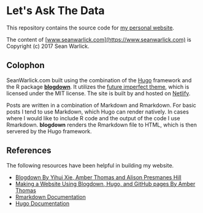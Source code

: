 # Let's Ask The Data
This repository contains the source code for [my personal website](https://www.seanwarlick.com).  

The content of [www.seanwarlick.com](https://www.seanwarlick.com) is Copyright (c) 2017 Sean Warlick.

## Colophon   
SeanWarlick.com built using the combination of the [Hugo]() framework and the R package [**blogdown**](https://github.com/rstudio/blogdown).  It utilizes the [future imperfect theme](https://github.com/jpescador/hugo-future-imperfect), which is licensed under the MIT license.  The site is built by and hosted on [Netlify](https://www.netlify.com).  
  
Posts are written in a combination of Markdown and Rmarkdown. For basic posts I tend to use Markdown, which Hugo can render natively.  In cases where I would like to include R code and the output of the code I use Rmarkdown.  **blogdown** renders the Rmarkdown file to HTML, which is then servered by the Hugo framework.  

## References  
The following resources have been helpful in building my website.  

* [Blogdown By Yihui Xie, Amber Thomas and Alison Presmanes Hill](https://bookdown.org/yihui/blogdown/)  
* [Making a Website Using Blogdown, Hugo, and GitHub pages By Amber Thomas](https://amber.rbind.io/blog/2016/12/19/creatingsite/)
* [Rmarkdown Documentation](http://rmarkdown.rstudio.com/)
* [Hugo Documentation](https://gohugo.io/documentation/)